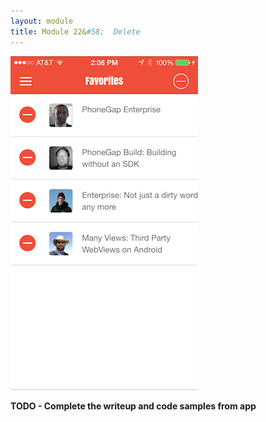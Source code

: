 ```yaml
---
layout: module
title: Module 22&#58;  Delete
---
```

![](images/app/item-delete.png)


**TODO - Complete the writeup and code samples from app**